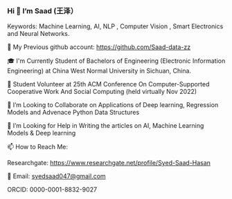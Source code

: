 ### Hi 👋 I’m Saad (王泽）

Keywords: Machine Learning, AI, NLP , Computer Vision , Smart Electronics and Neural Networks.

🎫 My Previous github account: https://github.com/Saad-data-zz
 
🎓 I'm Currently Student of Bachelors of Engineering (Electronic Information Engineering) at China West Normal University in Sichuan, China.

🤝 Student Volunteer at 25th ACM Conference On Computer-Supported Cooperative Work And Social Computing (held virtually Nov 2022)

👯 I’m Looking to Collaborate on Applications of Deep learning, Regression Models and Advenace Python Data Structures

🤔 I’m Looking for Help in Writing the articles on AI, Machine Learning Models & Deep learning

📫 How to Reach Me:

Researchgate: https://www.researchgate.net/profile/Syed-Saad-Hasan

📧 Email: syedsaad047@gmail.com

ORCID: 0000-0001-8832-9027
